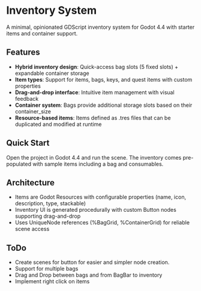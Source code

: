 # Inventory System

A minimal, opinionated GDScript inventory system for Godot 4.4 with starter items and container support.

## Features

- **Hybrid inventory design**: Quick-access bag slots (5 fixed slots) + expandable container storage
- **Item types**: Support for items, bags, keys, and quest items with custom properties
- **Drag-and-drop interface**: Intuitive item management with visual feedback
- **Container system**: Bags provide additional storage slots based on their container_size
- **Resource-based items**: Items defined as .tres files that can be duplicated and modified at runtime

## Quick Start

Open the project in Godot 4.4 and run the scene. The inventory comes pre-populated with sample items including a bag and consumables.

## Architecture

- Items are Godot Resources with configurable properties (name, icon, description, type, stackable)
- Inventory UI is generated procedurally with custom Button nodes supporting drag-and-drop
- Uses UniqueNode references (%BagGrid, %ContainerGrid) for reliable scene access 

## ToDo
- Create scenes for button for easier and simpler node creation.
- Support for multiple bags
- Drag and Drop between bags and from BagBar to inventory
- Implement right click on items